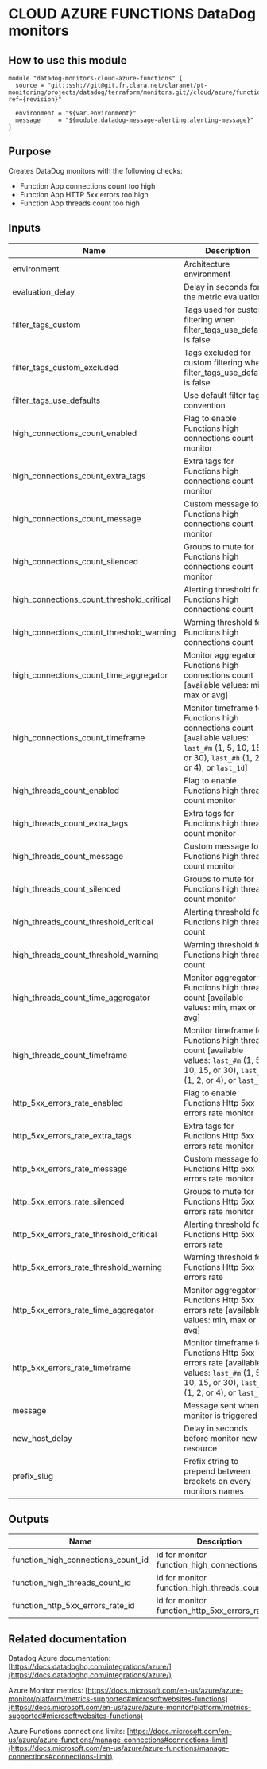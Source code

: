 # CLOUD AZURE FUNCTIONS DataDog monitors

## How to use this module

```
module "datadog-monitors-cloud-azure-functions" {
  source = "git::ssh://git@git.fr.clara.net/claranet/pt-monitoring/projects/datadog/terraform/monitors.git//cloud/azure/functions?ref={revision}"

  environment = "${var.environment}"
  message     = "${module.datadog-message-alerting.alerting-message}"
}

```

## Purpose

Creates DataDog monitors with the following checks:

- Function App connections count too high
- Function App HTTP 5xx errors too high
- Function App threads count too high

## Inputs

| Name | Description | Type | Default | Required |
|------|-------------|:----:|:-----:|:-----:|
| environment | Architecture environment | string | n/a | yes |
| evaluation\_delay | Delay in seconds for the metric evaluation | string | `"900"` | no |
| filter\_tags\_custom | Tags used for custom filtering when filter_tags_use_defaults is false | string | `"*"` | no |
| filter\_tags\_custom\_excluded | Tags excluded for custom filtering when filter_tags_use_defaults is false | string | `""` | no |
| filter\_tags\_use\_defaults | Use default filter tags convention | string | `"true"` | no |
| high\_connections\_count\_enabled | Flag to enable Functions high connections count monitor | string | `"true"` | no |
| high\_connections\_count\_extra\_tags | Extra tags for Functions high connections count monitor | list | `[]` | no |
| high\_connections\_count\_message | Custom message for Functions high connections count monitor | string | `""` | no |
| high\_connections\_count\_silenced | Groups to mute for Functions high connections count monitor | map | `{}` | no |
| high\_connections\_count\_threshold\_critical | Alerting threshold for Functions high connections count | string | `"590"` | no |
| high\_connections\_count\_threshold\_warning | Warning threshold for Functions high connections count | string | `"550"` | no |
| high\_connections\_count\_time\_aggregator | Monitor aggregator for Functions high connections count [available values: min, max or avg] | string | `"min"` | no |
| high\_connections\_count\_timeframe | Monitor timeframe for Functions high connections count [available values: `last_#m` (1, 5, 10, 15, or 30), `last_#h` (1, 2, or 4), or `last_1d`] | string | `"last_5m"` | no |
| high\_threads\_count\_enabled | Flag to enable Functions high threads count monitor | string | `"true"` | no |
| high\_threads\_count\_extra\_tags | Extra tags for Functions high threads count monitor | list | `[]` | no |
| high\_threads\_count\_message | Custom message for Functions high threads count monitor | string | `""` | no |
| high\_threads\_count\_silenced | Groups to mute for Functions high threads count monitor | map | `{}` | no |
| high\_threads\_count\_threshold\_critical | Alerting threshold for Functions high threads count | string | `"510"` | no |
| high\_threads\_count\_threshold\_warning | Warning threshold for Functions high threads count | string | `"490"` | no |
| high\_threads\_count\_time\_aggregator | Monitor aggregator for Functions high threads count [available values: min, max or avg] | string | `"min"` | no |
| high\_threads\_count\_timeframe | Monitor timeframe for Functions high threads count [available values: `last_#m` (1, 5, 10, 15, or 30), `last_#h` (1, 2, or 4), or `last_1d`] | string | `"last_5m"` | no |
| http\_5xx\_errors\_rate\_enabled | Flag to enable Functions Http 5xx errors rate monitor | string | `"true"` | no |
| http\_5xx\_errors\_rate\_extra\_tags | Extra tags for Functions Http 5xx errors rate monitor | list | `[]` | no |
| http\_5xx\_errors\_rate\_message | Custom message for Functions Http 5xx errors rate monitor | string | `""` | no |
| http\_5xx\_errors\_rate\_silenced | Groups to mute for Functions Http 5xx errors rate monitor | map | `{}` | no |
| http\_5xx\_errors\_rate\_threshold\_critical | Alerting threshold for Functions Http 5xx errors rate | string | `"20"` | no |
| http\_5xx\_errors\_rate\_threshold\_warning | Warning threshold for Functions Http 5xx errors rate | string | `"10"` | no |
| http\_5xx\_errors\_rate\_time\_aggregator | Monitor aggregator for Functions Http 5xx errors rate [available values: min, max or avg] | string | `"min"` | no |
| http\_5xx\_errors\_rate\_timeframe | Monitor timeframe for Functions Http 5xx errors rate [available values: `last_#m` (1, 5, 10, 15, or 30), `last_#h` (1, 2, or 4), or `last_1d`] | string | `"last_5m"` | no |
| message | Message sent when a monitor is triggered | string | n/a | yes |
| new\_host\_delay | Delay in seconds before monitor new resource | string | `"300"` | no |
| prefix\_slug | Prefix string to prepend between brackets on every monitors names | string | `""` | no |

## Outputs

| Name | Description |
|------|-------------|
| function\_high\_connections\_count\_id | id for monitor function_high_connections_count |
| function\_high\_threads\_count\_id | id for monitor function_high_threads_count |
| function\_http\_5xx\_errors\_rate\_id | id for monitor function_http_5xx_errors_rate |

## Related documentation

Datadog Azure documentation: [https://docs.datadoghq.com/integrations/azure/](https://docs.datadoghq.com/integrations/azure/)

Azure Monitor metrics: [https://docs.microsoft.com/en-us/azure/azure-monitor/platform/metrics-supported#microsoftwebsites-functions](https://docs.microsoft.com/en-us/azure/azure-monitor/platform/metrics-supported#microsoftwebsites-functions)

Azure Functions connections limits: [https://docs.microsoft.com/en-us/azure/azure-functions/manage-connections#connections-limit](https://docs.microsoft.com/en-us/azure/azure-functions/manage-connections#connections-limit)
